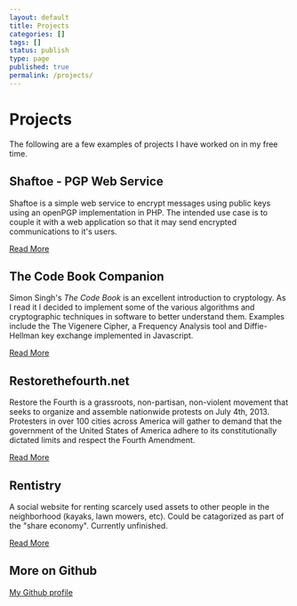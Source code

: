```yaml
---
layout: default
title: Projects
categories: []
tags: []
status: publish
type: page
published: true
permalink: /projects/
---
```

Projects
=====

The following are a few examples of projects I have worked on in my free
time.

Shaftoe - PGP Web Service
--------------------------
Shaftoe is a simple web service to encrypt messages using public keys using
an openPGP implementation in PHP. The intended use case is to couple it with a
web application so that it may send encrypted communications to it's users.

[Read More](/2013/09/shaftoe/)


The Code Book Companion
-----------------------
Simon Singh's *The Code Book* is an excellent introduction to cryptology.
As I read it I decided to implement some of the various algorithms and
cryptographic techniques in software to better understand them. Examples
include the The Vigenere Cipher, a Frequency Analysis tool and Diffie-Hellman
key exchange implemented in Javascript.

[Read More](/2013/08/the-code-book-companion/)

Restorethefourth.net
--------------------
Restore the Fourth is a grassroots, non-partisan, non-violent movement
that seeks to organize and assemble nationwide protests on July 4th, 2013.
Protesters in over 100 cities across America will gather to demand that
the government of the United States of America adhere to its constitutionally
dictated limits and respect the Fourth Amendment.

[Read More](/2013/06/restore-the-fourth/)

Rentistry
---------
A social website for renting scarcely used assets to other people in the
neighborhood (kayaks, lawn mowers, etc). Could be catagorized as part of
the "share economy". Currently unfinished.

[Read More](https://github.com/WD-42/rentistry)

More on Github
--------------
[My Github profile](https://github.com/wd-42)
